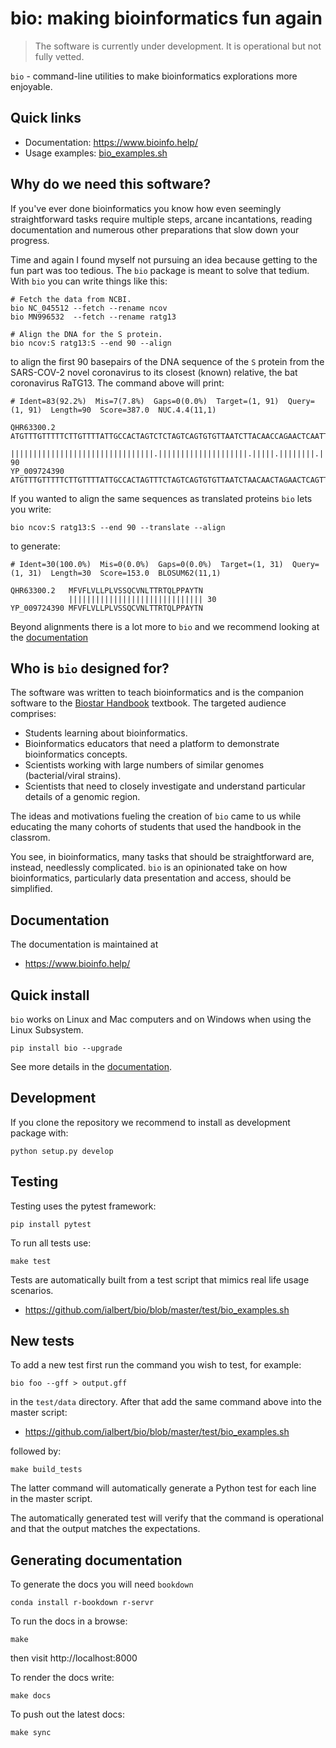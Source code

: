 # bio: making bioinformatics fun again

> The software is currently under development. It is operational but not fully vetted.

`bio` - command-line utilities to make bioinformatics explorations more enjoyable.

## Quick links

* Documentation: https://www.bioinfo.help/
* Usage examples: [bio_examples.sh][examples]

[docs]: https://ialbert.github.io/bio/
[examples]: https://github.com/ialbert/bio/blob/master/test/bio_examples.sh

## Why do we need this software?

If you've ever done bioinformatics you know how even seemingly straightforward tasks require multiple steps, arcane incantations, reading documentation and numerous other preparations that slow down your progress. 

Time and again I found myself not pursuing an idea because getting to the fun part was too tedious. The `bio` package is meant to solve that tedium.  With `bio` you can write things like this:

    # Fetch the data from NCBI.
    bio NC_045512 --fetch --rename ncov
    bio MN996532  --fetch --rename ratg13
    
    # Align the DNA for the S protein.
    bio ncov:S ratg13:S --end 90 --align

to align the first 90 basepairs of the DNA sequence of the  `S` protein from the SARS-COV-2 novel coronavirus to its closest (known) relative, the bat coronavirus RaTG13. The command above will print:

```
# Ident=83(92.2%)  Mis=7(7.8%)  Gaps=0(0.0%)  Target=(1, 91)  Query=(1, 91)  Length=90  Score=387.0  NUC.4.4(11,1)

QHR63300.2   ATGTTTGTTTTTCTTGTTTTATTGCCACTAGTCTCTAGTCAGTGTGTTAATCTTACAACCAGAACTCAATTACCCCCTGCATACACTAAT
             ||||||||||||||||||||||||||||||||.||||||||||||||||||||.|||||.||||||||.|||||.|||||||||||.||. 90
YP_009724390 ATGTTTGTTTTTCTTGTTTTATTGCCACTAGTTTCTAGTCAGTGTGTTAATCTAACAACTAGAACTCAGTTACCTCCTGCATACACCAAC
```

If you wanted to align the same sequences as translated proteins `bio` lets you write:

    bio ncov:S ratg13:S --end 90 --translate --align
    
to generate:

```
# Ident=30(100.0%)  Mis=0(0.0%)  Gaps=0(0.0%)  Target=(1, 31)  Query=(1, 31)  Length=30  Score=153.0  BLOSUM62(11,1)

QHR63300.2   MFVFLVLLPLVSSQCVNLTTRTQLPPAYTN
             |||||||||||||||||||||||||||||| 30
YP_009724390 MFVFLVLLPLVSSQCVNLTTRTQLPPAYTN
```

Beyond alignments there is a lot more to `bio` and we recommend looking at the [documentation][docs]

## Who is `bio` designed for?

The software was written to teach bioinformatics and is the companion software to the [Biostar Handbook][handbook] textbook. The targeted audience comprises:

- Students learning about bioinformatics.
- Bioinformatics educators that need a platform to demonstrate bioinformatics concepts. 
- Scientists working with large numbers of similar genomes (bacterial/viral strains).
- Scientists that need to closely investigate and understand particular details of a genomic region.

The ideas and motivations fueling the creation of `bio` came to us while educating the many cohorts of students that used the handbook in the classrom. 

You see, in bioinformatics, many tasks that should be straightforward are, instead, needlessly complicated. `bio` is an opinionated take on how bioinformatics, particularly data presentation and access, should be simplified. 

[handbook]: https://www.biostarhandbook.com/

## Documentation

The documentation is maintained at

* https://www.bioinfo.help/

## Quick install
    
`bio` works on Linux and Mac computers and on Windows when using the Linux Subsystem. 

    pip install bio --upgrade
            
See more details in the [documentation][docs].

## Development

If you clone the repository we recommend to install as development package with:

    python setup.py develop
    
## Testing

Testing uses the pytest framework:

    pip install pytest

To run all tests use:

    make test
    
Tests are automatically built from a test script that mimics real life usage scenarios.

* https://github.com/ialbert/bio/blob/master/test/bio_examples.sh

## New tests

To add a new test first run the command you wish to test, for example:

    bio foo --gff > output.gff

in the `test/data` directory. After that add the same command above into the master script:

* https://github.com/ialbert/bio/blob/master/test/bio_examples.sh
    
followed by:

    make build_tests
    
The latter command will automatically generate a Python test for each line in the master script.

The automatically generated test will verify that the command is operational and that the output matches the expectations.


## Generating documentation

To generate the docs you will need `bookdown`

    conda install r-bookdown r-servr
    
To run the docs in a browse:
    
    make 
    
then visit http://localhost:8000

To render the docs write:

    make docs

To push out the latest docs:    
    
    make sync
    